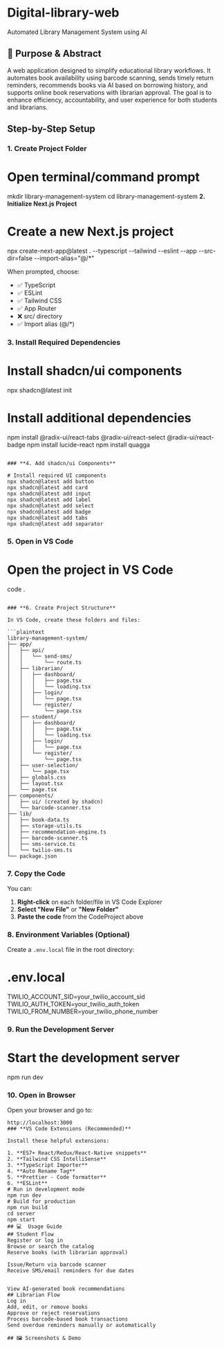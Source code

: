 # Digital-library-web
Automated Library Management System using AI
## 🎯 Purpose & Abstract
A web application designed to simplify educational library workflows. It automates book availability using barcode scanning, sends timely return reminders, recommends books via AI based on borrowing history, and supports online book reservations with librarian approval. The goal is to enhance efficiency, accountability, and user experience for both students and librarians.

## **Step-by-Step Setup**

### **1. Create Project Folder**
# Open terminal/command prompt
mkdir library-management-system
cd library-management-system
**2. Initialize Next.js Project**
# Create a new Next.js project
npx create-next-app@latest . --typescript --tailwind --eslint --app --src-dir=false --import-alias="@/*"

When prompted, choose:

- ✅ TypeScript
- ✅ ESLint
- ✅ Tailwind CSS
- ✅ App Router
- ❌ src/ directory
- ✅ Import alias (@/*)


### **3. Install Required Dependencies**

# Install shadcn/ui components
npx shadcn@latest init

# Install additional dependencies
npm install @radix-ui/react-tabs @radix-ui/react-select @radix-ui/react-badge
npm install lucide-react
npm install quagga
```

### **4. Add shadcn/ui Components**

# Install required UI components
npx shadcn@latest add button
npx shadcn@latest add card
npx shadcn@latest add input
npx shadcn@latest add label
npx shadcn@latest add select
npx shadcn@latest add badge
npx shadcn@latest add tabs
npx shadcn@latest add separator
```

### **5. Open in VS Code**


# Open the project in VS Code
code .
```

### **6. Create Project Structure**

In VS Code, create these folders and files:

```plaintext
library-management-system/
├── app/
│   ├── api/
│   │   └── send-sms/
│   │       └── route.ts
│   ├── librarian/
│   │   ├── dashboard/
│   │   │   ├── page.tsx
│   │   │   └── loading.tsx
│   │   ├── login/
│   │   │   └── page.tsx
│   │   └── register/
│   │       └── page.tsx
│   ├── student/
│   │   ├── dashboard/
│   │   │   ├── page.tsx
│   │   │   └── loading.tsx
│   │   ├── login/
│   │   │   └── page.tsx
│   │   └── register/
│   │       └── page.tsx
│   ├── user-selection/
│   │   └── page.tsx
│   ├── globals.css
│   ├── layout.tsx
│   └── page.tsx
├── components/
│   ├── ui/ (created by shadcn)
│   └── barcode-scanner.tsx
├── lib/
│   ├── book-data.ts
│   ├── storage-utils.ts
│   ├── recommendation-engine.ts
│   ├── barcode-scanner.ts
│   ├── sms-service.ts
│   └── twilio-sms.ts
└── package.json
```

### **7. Copy the Code**
You can:

1. **Right-click** on each folder/file in VS Code Explorer
2. **Select "New File"** or **"New Folder"**
3. **Paste the code** from the CodeProject above


### **8. Environment Variables (Optional)**

Create a `.env.local` file in the root directory:

# .env.local
TWILIO_ACCOUNT_SID=your_twilio_account_sid
TWILIO_AUTH_TOKEN=your_twilio_auth_token
TWILIO_FROM_NUMBER=your_twilio_phone_number

### **9. Run the Development Server**

# Start the development server
npm run dev


### **10. Open in Browser**

Open your browser and go to:

```plaintext
http://localhost:3000
### **VS Code Extensions (Recommended)**

Install these helpful extensions:

1. **ES7+ React/Redux/React-Native snippets**
2. **Tailwind CSS IntelliSense**
3. **TypeScript Importer**
4. **Auto Rename Tag**
5. **Prettier - Code formatter**
6. **ESLint**
# Run in development mode
npm run dev  
# Build for production
npm run build     
cd server
npm start       
## 💻  Usage Guide
## Student Flow
Register or log in
Browse or search the catalog
Reserve books (with librarian approval)

Issue/Return via barcode scanner
Receive SMS/email reminders for due dates


View AI-generated book recommendations
## Librarian Flow
Log in
Add, edit, or remove books
Approve or reject reservations
Process barcode-based book transactions
Send overdue reminders manually or automatically

## 🖼️ Screenshots & Demo
